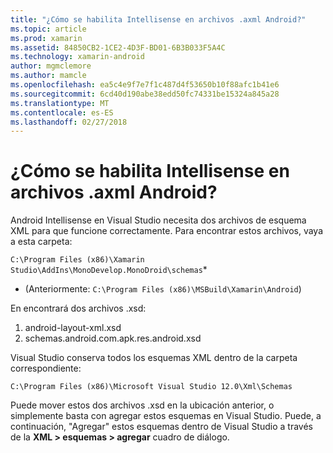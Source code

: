 ```yaml
---
title: "¿Cómo se habilita Intellisense en archivos .axml Android?"
ms.topic: article
ms.prod: xamarin
ms.assetid: 84850CB2-1CE2-4D3F-BD01-6B3B033F5A4C
ms.technology: xamarin-android
author: mgmclemore
ms.author: mamcle
ms.openlocfilehash: ea5c4e9f7e7f1c487d4f53650b10f88afc1b41e6
ms.sourcegitcommit: 6cd40d190abe38edd50fc74331be15324a845a28
ms.translationtype: MT
ms.contentlocale: es-ES
ms.lasthandoff: 02/27/2018
---
```

# <a name="how-do-i-enable-intellisense-in-android-axml-files"></a>¿Cómo se habilita Intellisense en archivos .axml Android?

Android Intellisense en Visual Studio necesita dos archivos de esquema XML para que funcione correctamente. Para encontrar estos archivos, vaya a esta carpeta:

`C:\Program Files (x86)\Xamarin Studio\AddIns\MonoDevelop.MonoDroid\schemas`*

* (Anteriormente: `C:\Program Files (x86)\MSBuild\Xamarin\Android`)

En encontrará dos archivos .xsd:

1. android-layout-xml.xsd
2. schemas.android.com.apk.res.android.xsd

Visual Studio conserva todos los esquemas XML dentro de la carpeta correspondiente:

`C:\Program Files (x86)\Microsoft Visual Studio 12.0\Xml\Schemas`

Puede mover estos dos archivos .xsd en la ubicación anterior, o simplemente basta con agregar estos esquemas en Visual Studio. Puede, a continuación, "Agregar" estos esquemas dentro de Visual Studio a través de la **XML > esquemas > agregar** cuadro de diálogo.






